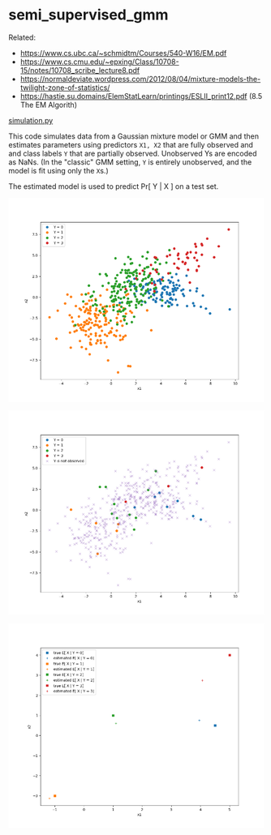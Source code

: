 # semi_supervised_gmm

Related:
 - https://www.cs.ubc.ca/~schmidtm/Courses/540-W16/EM.pdf
 - https://www.cs.cmu.edu/~epxing/Class/10708-15/notes/10708_scribe_lecture8.pdf
 - https://normaldeviate.wordpress.com/2012/08/04/mixture-models-the-twilight-zone-of-statistics/
 - https://hastie.su.domains/ElemStatLearn/printings/ESLII_print12.pdf (8.5 The EM Algorith)

[simulation.py](simulation.py)

This code simulates data from a Gaussian mixture model or GMM
and then estimates parameters using predictors `X1, X2` that are fully observed and
and class labels `Y` that are partially observed.
Unobserved Ys are encoded as NaNs.
(In the "classic" GMM setting, `Y` is entirely unobserved, and the model is fit using only the `X`s.)

The estimated model is used to predict Pr[ Y | X ] on a test set.

![True Y](plot_simulation_x_and_true_y.png)

![Observed Y](plot_simulation_x_and_observed_y.png)

![Mean of X given Y](plot_mu_x_true_and_estimated.png)